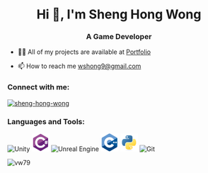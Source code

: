 <h1 align="center">Hi 👋, I'm Sheng Hong Wong</h1>
<h3 align="center">A Game Developer</h3>

- 👨‍💻 All of my projects are available at <a href="https://wsh.framer.website/Projects">Portfolio</a>

- 📫 How to reach me [wshong9@gmail.com](mailto:wshong9@gmail.com)

<h3 align="left">Connect with me:</h3>
<p align="left">
  <a href="https://linkedin.com/in/sheng-hong-wong" target="blank">
    <img align="center" src="https://raw.githubusercontent.com/rahuldkjain/github-profile-readme-generator/master/src/images/icons/Social/linked-in-alt.svg" alt="sheng-hong-wong" height="30" width="40" />
  </a>
</p>

<h3 align="left">Languages and Tools:</h3>
<p align="left"> 
  <img src="https://cdn-icons-png.freepik.com/512/5969/5969346.png" alt="Unity" width="40" height="40"/> 
  <img src="https://raw.githubusercontent.com/devicons/devicon/master/icons/csharp/csharp-original.svg" alt="C#" width="40" height="40"/> 
  <img src="https://i.pinimg.com/originals/4e/51/e6/4e51e673a4cab52660512041d00e9186.png" alt="Unreal Engine" width="50" height="40"/> 
  <img src="https://raw.githubusercontent.com/devicons/devicon/master/icons/cplusplus/cplusplus-original.svg" alt="C++" width="40" height="40"/> 
  <img src="https://raw.githubusercontent.com/devicons/devicon/master/icons/python/python-original.svg" alt="Python" width="40" height="40"/> 
  <img src="https://www.vectorlogo.zone/logos/git-scm/git-scm-icon.svg" alt="Git" width="40" height="40"/> 
</p>

<p>
  <img align="left" src="https://github-readme-stats.vercel.app/api/top-langs?username=vw79&show_icons=true&locale=en&layout=compact" alt="vw79" />
</p>
